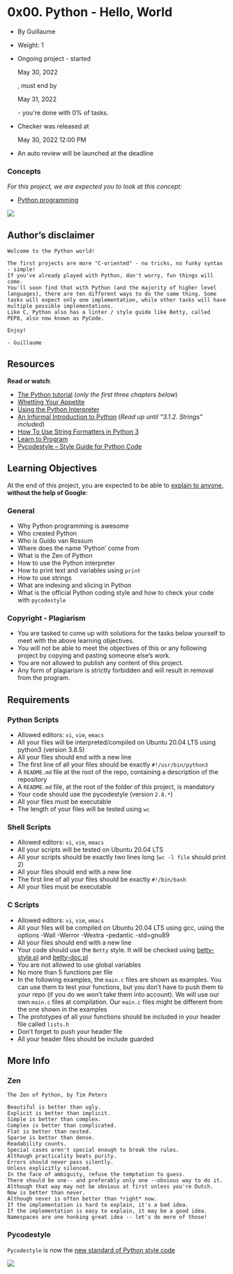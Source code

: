 0x00. Python - Hello, World
===========================

*   By Guillaume
*   Weight: 1
*   Ongoing project - started
    
    May 30, 2022
    
    , must end by
    
    May 31, 2022
    
    \- you're done with 0% of tasks.
*   Checker was released at
    
    May 30, 2022 12:00 PM
    
*   An auto review will be launched at the deadline

### Concepts

_For this project, we are expected you to look at this concept:_

*   [Python programming](/concepts/550)

![](https://s3.amazonaws.com/intranet-projects-files/holbertonschool-higher-level_programming+/231/48a9fdbd67c84a328a9df9ec8d93b9ac2458ac37721d7d53e51a27fb2bdc5263.jpg)

Author’s disclaimer
-------------------

    Welcome to the Python world!
    
    The first projects are more "C-oriented" - no tricks, no funky syntax - simple!
    If you've already played with Python, don't worry, fun things will come.
    You'll soon find that with Python (and the majority of higher level languages), there are ten different ways to do the same thing. Some tasks will expect only one implementation, while other tasks will have multiple possible implementations.
    Like C, Python also has a linter / style guide like Betty, called PEP8, also now known as PyCode.
    
    Enjoy!
    
    - Guillaume
    

Resources
---------

**Read or watch**:

*   [The Python tutorial](/rltoken/JsFCs_NBzMAR7-XPAZ9BoA "The Python tutorial") (_only the first three chapters below_)
*   [Whetting Your Appetite](/rltoken/kifRlLG2iMX5AZiW8lrCMg "Whetting Your Appetite")
*   [Using the Python Interpreter](/rltoken/RVpfAuagCo9SdfYeoHd6jg "Using the Python Interpreter")
*   [An Informal Introduction to Python](/rltoken/bVps0ZPWq7qVZ7vc-eJGTw "An Informal Introduction to Python") (_Read up until “3.1.2. Strings” included_)
*   [How To Use String Formatters in Python 3](/rltoken/Ju0J8BxkuPX5yKZctyKfsQ "How To Use String Formatters in Python 3")
*   [Learn to Program](/rltoken/szBsJ-Qyig_RrImN7RGlOg "Learn to Program")
*   [Pycodestyle – Style Guide for Python Code](/rltoken/tgYt-0zVy1T4sDlE9ohxnA "Pycodestyle -- Style Guide for Python Code")

Learning Objectives
-------------------

At the end of this project, you are expected to be able to [explain to anyone](/rltoken/TYWTMEj3W1HhTHqMKu8kWA "explain to anyone"), **without the help of Google**:

### General

*   Why Python programming is awesome
*   Who created Python
*   Who is Guido van Rossum
*   Where does the name ‘Python’ come from
*   What is the Zen of Python
*   How to use the Python interpreter
*   How to print text and variables using `print`
*   How to use strings
*   What are indexing and slicing in Python
*   What is the official Python coding style and how to check your code with `pycodestyle`

### Copyright - Plagiarism

*   You are tasked to come up with solutions for the tasks below yourself to meet with the above learning objectives.
*   You will not be able to meet the objectives of this or any following project by copying and pasting someone else’s work.
*   You are not allowed to publish any content of this project.
*   Any form of plagiarism is strictly forbidden and will result in removal from the program.

Requirements
------------

### Python Scripts

*   Allowed editors: `vi`, `vim`, `emacs`
*   All your files will be interpreted/compiled on Ubuntu 20.04 LTS using python3 (version 3.8.5)
*   All your files should end with a new line
*   The first line of all your files should be exactly `#!/usr/bin/python3`
*   A `README.md` file at the root of the repo, containing a description of the repository
*   A `README.md` file, at the root of the folder of _this_ project, is mandatory
*   Your code should use the pycodestyle (version `2.8.*`)
*   All your files must be executable
*   The length of your files will be tested using `wc`

### Shell Scripts

*   Allowed editors: `vi`, `vim`, `emacs`
*   All your scripts will be tested on Ubuntu 20.04 LTS
*   All your scripts should be exactly two lines long (`wc -l file` should print 2)
*   All your files should end with a new line
*   The first line of all your files should be exactly `#!/bin/bash`
*   All your files must be executable

### C Scripts

*   Allowed editors: `vi`, `vim`, `emacs`
*   All your files will be compiled on Ubuntu 20.04 LTS using gcc, using the options -Wall -Werror -Wextra -pedantic -std=gnu89
*   All your files should end with a new line
*   Your code should use the `Betty` style. It will be checked using [betty-style.pl](https://github.com/holbertonschool/Betty/blob/master/betty-style.pl "betty-style.pl") and [betty-doc.pl](https://github.com/holbertonschool/Betty/blob/master/betty-doc.pl "betty-doc.pl")
*   You are not allowed to use global variables
*   No more than 5 functions per file
*   In the following examples, the `main.c` files are shown as examples. You can use them to test your functions, but you don’t have to push them to your repo (if you do we won’t take them into account). We will use our own `main.c` files at compilation. Our `main.c` files might be different from the one shown in the examples
*   The prototypes of all your functions should be included in your header file called `lists.h`
*   Don’t forget to push your header file
*   All your header files should be include guarded

More Info
---------

### Zen

    The Zen of Python, by Tim Peters
    
    Beautiful is better than ugly.
    Explicit is better than implicit.
    Simple is better than complex.
    Complex is better than complicated.
    Flat is better than nested.
    Sparse is better than dense.
    Readability counts.
    Special cases aren't special enough to break the rules.
    Although practicality beats purity.
    Errors should never pass silently.
    Unless explicitly silenced.
    In the face of ambiguity, refuse the temptation to guess.
    There should be one-- and preferably only one --obvious way to do it.
    Although that way may not be obvious at first unless you're Dutch.
    Now is better than never.
    Although never is often better than *right* now.
    If the implementation is hard to explain, it's a bad idea.
    If the implementation is easy to explain, it may be a good idea.
    Namespaces are one honking great idea -- let's do more of those!
    

### Pycodestyle

`Pycodestyle` is now the [new standard of Python style code](/rltoken/UQ25jC6sA5XqZl6ZZIdAaw "new standard of Python style code")

  
  
![](https://s3.amazonaws.com/intranet-projects-files/holbertonschool-higher-level_programming+/231/Flyingcircus_2.jpg)
